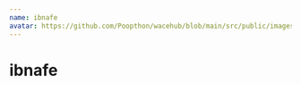 ```yaml
---
name: ibnafe
avatar: https://github.com/Poopthon/wacehub/blob/main/src/public/images/team_profiles/ibanfe.png
---
```


# ibnafe
